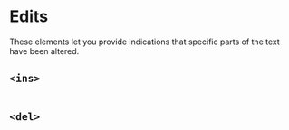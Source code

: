 # Edits

These elements let you provide indications that specific parts of the text have been altered.

## `<ins>`

```HTML

```

## `<del>`

```HTML

```
